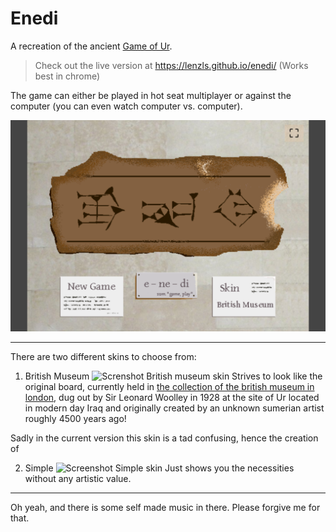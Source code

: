 # Enedi
A recreation of the ancient [Game of Ur](https://en.wikipedia.org/wiki/Royal_Game_of_Ur).

> Check out the live version at https://lenzls.github.io/enedi/
(Works best in chrome)

The game can either be played in hot seat multiplayer or against the computer (you can even watch computer vs. computer).

![Sample screnshot Main Menu](./docs/screenshot-main-menu-2.png "Screenshot Main Menu")

------

There are two different skins to choose from:

1) British Museum
![Screnshot British museum skin](./docs/screenshot-inagem-bm.png "Screenshot British museum skin")
Strives to look like the original board, currently held in [the collection of the british museum in london](https://www.britishmuseum.org/collection/object/W_1928-1009-378), dug out by Sir Leonard Woolley in 1928 at the site of Ur located in modern day Iraq and originally created by an unknown sumerian artist roughly 4500 years ago!

Sadly in the current version this skin is a tad confusing, hence the creation of 

2) Simple
![Screenshot Simple skin](./docs/screenshot-inagem-simple.png "Screenshot Simple skin")
Just shows you the necessities without any artistic value.


-----

Oh yeah, and there is some self made music in there. Please forgive me for that.

